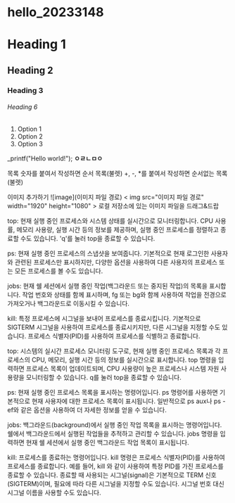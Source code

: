 # hello_20233148

# Heading 1
## Heading 2
### Heading 3
###### Heading 6

1. Option 1
2. Option 2
3. Option 3


_printf("Hello world!");
__ㅇㄹㄴㅁㅇ__

목록
숫자를 붙여서 작성하면 순서 목록(불렛)
+, -,
*를 붙여서 작성하면 순서없는 목록(불렛)

이미지 추가하기
![image](이미지 파일 경로)
< img src="이미지 파일 경로" width="1920" height="1080" >
로컬 저장소에 있는 이미지 파일을 드래그&드랍

top: 현재 실행 중인 프로세스와 시스템 상태를 실시간으로 모니터링합니다. CPU 사용률, 메모리 사용량, 실행 시간 등의 정보를 제공하며, 실행 중인 프로세스를 정렬하고 종료할 수도 있습니다. 'q'를 눌러 top을 종료할 수 있습니다.

ps: 현재 실행 중인 프로세스의 스냅샷을 보여줍니다. 기본적으로 현재 로그인한 사용자와 관련된 프로세스만 표시하지만, 다양한 옵션을 사용하여 다른 사용자의 프로세스 또는 모든 프로세스를 볼 수도 있습니다.

jobs: 현재 쉘 세션에서 실행 중인 작업(백그라운드 또는 중지된 작업)의 목록을 표시합니다. 작업 번호와 상태를 함께 표시하며, fg 또는 bg와 함께 사용하여 작업을 전경으로 가져오거나 백그라운드로 이동시킬 수 있습니다.

kill: 특정 프로세스에 시그널을 보내어 프로세스를 종료시킵니다. 기본적으로 SIGTERM 시그널을 사용하여 프로세스를 종료시키지만, 다른 시그널을 지정할 수도 있습니다. 프로세스 식별자(PID)를 사용하여 프로세스를 식별하고 종료합니다.

top: 시스템의 실시간 프로세스 모니터링 도구로, 현재 실행 중인 프로세스 목록과 각 프로세스의 CPU, 메모리, 실행 시간 등의 정보를 실시간으로 표시합니다. top 명령을 입력하면 프로세스 목록이 업데이트되며, CPU 사용량이 높은 프로세스나 시스템 자원 사용량을 모니터링할 수 있습니다. q를 눌러 top을 종료할 수 있습니다.

ps: 현재 실행 중인 프로세스 목록을 표시하는 명령어입니다. ps 명령어를 사용하면 기본적으로 현재 사용자에 대한 프로세스 목록이 표시됩니다. 일반적으로 ps aux나 ps -ef와 같은 옵션을 사용하여 더 자세한 정보를 얻을 수 있습니다.

jobs: 백그라운드(background)에서 실행 중인 작업 목록을 표시하는 명령어입니다. 쉘에서 백그라운드에서 실행된 작업들을 추적하고 관리할 수 있습니다. jobs 명령을 입력하면 현재 쉘 세션에서 실행 중인 백그라운드 작업 목록이 표시됩니다.

kill: 프로세스를 종료하는 명령어입니다. kill 명령은 프로세스 식별자(PID)를 사용하여 프로세스를 종료합니다. 예를 들어, kill <PID>와 같이 사용하여 특정 PID를 가진 프로세스를 종료할 수 있습니다. 종료할 때 사용되는 시그널(signal)은 기본적으로 TERM 신호(SIGTERM)이며, 필요에 따라 다른 시그널을 지정할 수도 있습니다. 시그널 번호 대신 시그널 이름을 사용할 수도 있습니다.
